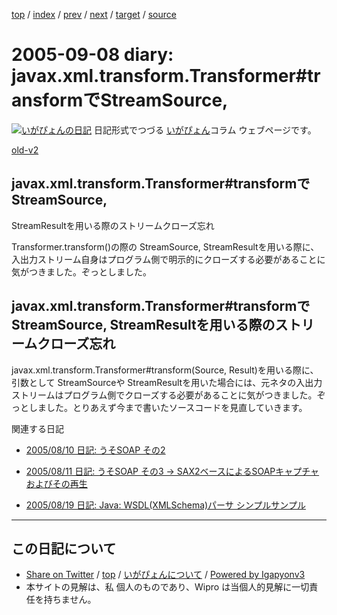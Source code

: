 [top](../index.html) 
 / [index](index.html) 
 / [prev](ig050906.html) 
 / [next](ig050909.html) 
 / [target](http://www.igapyon.jp/igapyon/diary/2005/ig050908.html) 
 / [source](https://github.com/igapyon/diary/blob/master/2005/ig050908.src.md) 

2005-09-08 diary: javax.xml.transform.Transformer#transformでStreamSource,
=====================================================================================================
[![いがぴょんの日記](http://www.igapyon.jp/igapyon/diary/images/iga200306s.jpg "いがぴょん")](http://www.igapyon.jp/igapyon/diary/memo/memoigapyon.html) 日記形式でつづる [いがぴょん](http://www.igapyon.jp/igapyon/diary/memo/memoigapyon.html)コラム ウェブページです。

[old-v2](ig050908-orig.html)

## javax.xml.transform.Transformer#transformでStreamSource,
StreamResultを用いる際のストリームクローズ忘れ

Transformer.transform()の際の StreamSource, StreamResultを用いる際に、入出力ストリーム自身はプログラム側で明示的にクローズする必要があることに気がつきました。ぞっとしました。


## javax.xml.transform.Transformer#transformでStreamSource, StreamResultを用いる際のストリームクローズ忘れ

javax.xml.transform.Transformer#transform(Source, Result)を用いる際に、引数として StreamSourceや StreamResultを用いた場合には、元ネタの入出力ストリームはプログラム側でクローズする必要があることに気がつきました。ぞっとしました。とりあえず今まで書いたソースコードを見直していきます。

関連する日記

* [2005/08/10 日記: うそSOAP その2](ig050810.html)
  
* [2005/08/11 日記: うそSOAP その3 → SAX2ベースによるSOAPキャプチャおよびその再生](ig050811.html)
  
* [2005/08/19 日記: Java: WSDL(XMLSchema)パーサ シンプルサンプル](ig050819.html)


----------------------------------------------------------------------------------------------------

## この日記について

* [Share on Twitter](https://twitter.com/intent/tweet?hashtags=igapyon%2Cdiary%2C%E3%81%84%E3%81%8C%E3%81%B4%E3%82%87%E3%82%93&text=javax.xml.transform.Transformer%23transform%E3%81%A7StreamSource%2C&url=http%3A%2F%2Fwww.igapyon.jp%2Figapyon%2Fdiary%2F2005%2Fig050908.html) / [top](../index.html) / [いがぴょんについて](http://www.igapyon.jp/igapyon/diary/memo/memoigapyon.html) / [Powered by Igapyonv3](https://github.com/igapyon/igapyonv3)
* 本サイトの見解は、私 個人のものであり、Wipro は当個人的見解に一切責任を持ちません。 
